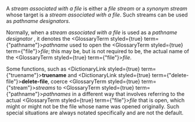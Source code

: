  



A *stream associated with a file* is either a *file stream* or a *synonym stream* whose target is a *stream associated with a file*. Such streams can be used as *pathname designators*. 



Normally, when a *stream associated with a file* is used as a *pathname designator* , it denotes the <GlossaryTerm styled={true} term={"pathname"}><i>pathname</i></GlossaryTerm> used to open the <GlossaryTerm styled={true} term={"file"}><i>file</i></GlossaryTerm>; this may be, but is not required to be, the actual name of the <GlossaryTerm styled={true} term={"file"}><i>file</i></GlossaryTerm>. 



Some functions, such as <DictionaryLink styled={true} term={"truename"}><b>truename</b></DictionaryLink> and <DictionaryLink styled={true} term={"delete-file"}><b>delete-file</b></DictionaryLink>, coerce <GlossaryTerm styled={true} term={"stream"}><i>streams</i></GlossaryTerm> to <GlossaryTerm styled={true} term={"pathname"}><i>pathnames</i></GlossaryTerm> in a different way that involves referring to the actual <GlossaryTerm styled={true} term={"file"}><i>file</i></GlossaryTerm> that is open, which might or might not be the file whose name was opened originally. Such special situations are always notated specifically and are not the default. 



